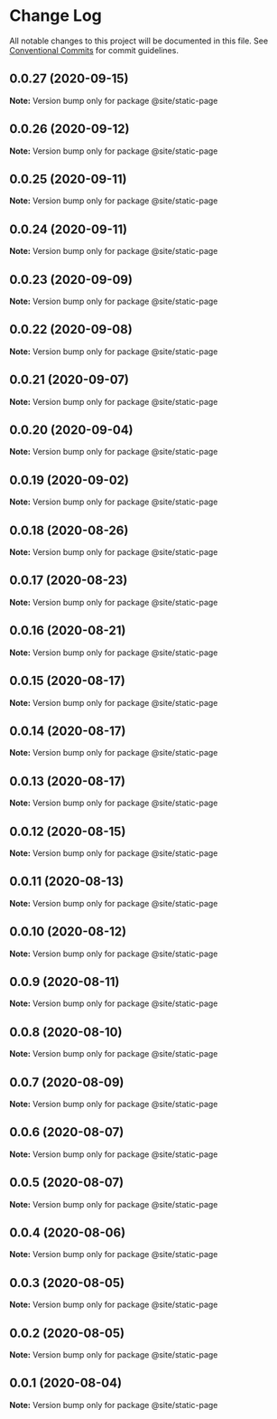 # Change Log

All notable changes to this project will be documented in this file.
See [Conventional Commits](https://conventionalcommits.org) for commit guidelines.

## 0.0.27 (2020-09-15)

**Note:** Version bump only for package @site/static-page





## 0.0.26 (2020-09-12)

**Note:** Version bump only for package @site/static-page





## 0.0.25 (2020-09-11)

**Note:** Version bump only for package @site/static-page





## 0.0.24 (2020-09-11)

**Note:** Version bump only for package @site/static-page





## 0.0.23 (2020-09-09)

**Note:** Version bump only for package @site/static-page





## 0.0.22 (2020-09-08)

**Note:** Version bump only for package @site/static-page

## 0.0.21 (2020-09-07)

**Note:** Version bump only for package @site/static-page

## 0.0.20 (2020-09-04)

**Note:** Version bump only for package @site/static-page

## 0.0.19 (2020-09-02)

**Note:** Version bump only for package @site/static-page

## 0.0.18 (2020-08-26)

**Note:** Version bump only for package @site/static-page

## 0.0.17 (2020-08-23)

**Note:** Version bump only for package @site/static-page

## 0.0.16 (2020-08-21)

**Note:** Version bump only for package @site/static-page

## 0.0.15 (2020-08-17)

**Note:** Version bump only for package @site/static-page

## 0.0.14 (2020-08-17)

**Note:** Version bump only for package @site/static-page

## 0.0.13 (2020-08-17)

**Note:** Version bump only for package @site/static-page

## 0.0.12 (2020-08-15)

**Note:** Version bump only for package @site/static-page

## 0.0.11 (2020-08-13)

**Note:** Version bump only for package @site/static-page

## 0.0.10 (2020-08-12)

**Note:** Version bump only for package @site/static-page

## 0.0.9 (2020-08-11)

**Note:** Version bump only for package @site/static-page

## 0.0.8 (2020-08-10)

**Note:** Version bump only for package @site/static-page

## 0.0.7 (2020-08-09)

**Note:** Version bump only for package @site/static-page

## 0.0.6 (2020-08-07)

**Note:** Version bump only for package @site/static-page

## 0.0.5 (2020-08-07)

**Note:** Version bump only for package @site/static-page

## 0.0.4 (2020-08-06)

**Note:** Version bump only for package @site/static-page

## 0.0.3 (2020-08-05)

**Note:** Version bump only for package @site/static-page

## 0.0.2 (2020-08-05)

**Note:** Version bump only for package @site/static-page

## 0.0.1 (2020-08-04)

**Note:** Version bump only for package @site/static-page
